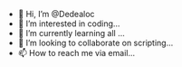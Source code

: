 - 👋 Hi, I’m @Dedealoc
- 👀 I’m interested in coding...
- 🌱 I’m currently learning all ...
- 💞️ I’m looking to collaborate on scripting...
- 📫 How to reach me via email...

<!---
Dedealoc/Dedealoc is a ✨ special ✨ repository because its `README.md` (this file) appears on your GitHub profile.
You can click the Preview link to take a look at your changes.
--->
